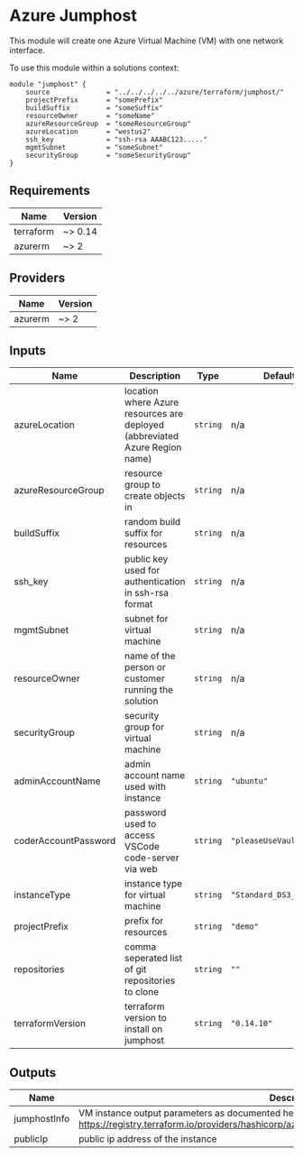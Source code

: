 # Azure Jumphost

This module will create one Azure Virtual Machine (VM) with one network interface.

To use this module within a solutions context:

```hcl
module "jumphost" {
    source              = "../../../../../azure/terraform/jumphost/"
    projectPrefix       = "somePrefix"
    buildSuffix         = "someSuffix"
    resourceOwner       = "someName"
    azureResourceGroup  = "someResourceGroup"
    azureLocation       = "westus2"
    ssh_key             = "ssh-rsa AAABC123....."
    mgmtSubnet          = "someSubnet"
    securityGroup       = "someSecurityGroup"
}
```

<!-- markdownlint-disable no-inline-html -->
<!-- BEGINNING OF PRE-COMMIT-TERRAFORM DOCS HOOK -->
## Requirements

| Name | Version |
|------|---------|
| terraform | ~> 0.14 |
| azurerm | ~> 2 |

## Providers

| Name | Version |
|------|---------|
| azurerm | ~> 2 |

## Inputs

| Name | Description | Type | Default | Required |
|------|-------------|------|---------|:--------:|
| azureLocation | location where Azure resources are deployed (abbreviated Azure Region name) | `string` | n/a | yes |
| azureResourceGroup | resource group to create objects in | `string` | n/a | yes |
| buildSuffix | random build suffix for resources | `string` | n/a | yes |
| ssh_key | public key used for authentication in ssh-rsa format | `string` | n/a | yes |
| mgmtSubnet | subnet for virtual machine | `string` | n/a | yes |
| resourceOwner | name of the person or customer running the solution | `string` | n/a | yes |
| securityGroup | security group for virtual machine | `string` | n/a | yes |
| adminAccountName | admin account name used with instance | `string` | `"ubuntu"` | no |
| coderAccountPassword | password used to access VSCode code-server via web | `string` | `"pleaseUseVault123!!"` | no |
| instanceType | instance type for virtual machine | `string` | `"Standard_DS3_v2"` | no |
| projectPrefix | prefix for resources | `string` | `"demo"` | no |
| repositories | comma seperated list of git repositories to clone | `string` | `""` | no |
| terraformVersion | terraform version to install on jumphost | `string` | `"0.14.10"` | no |

## Outputs

| Name | Description |
|------|-------------|
| jumphostInfo | VM instance output parameters as documented here: https://registry.terraform.io/providers/hashicorp/azurerm/latest/docs/resources/linux_virtual_machine |
| publicIp | public ip address of the instance |

<!-- END OF PRE-COMMIT-TERRAFORM DOCS HOOK -->
<!-- markdownlint-enable no-inline-html -->
